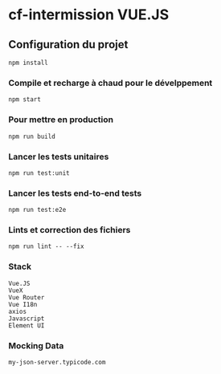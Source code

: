 # cf-intermission VUE.JS

## Configuration du projet
```
npm install
```

### Compile et recharge à chaud pour le dévelppement
```
npm start
```

### Pour mettre en production
```
npm run build
```

### Lancer les tests unitaires
```
npm run test:unit
```

### Lancer les tests end-to-end tests
```
npm run test:e2e
```

### Lints et correction des fichiers
```
npm run lint -- --fix
```

### Stack
```
Vue.JS
VueX
Vue Router
Vue I18n
axios
Javascript
Element UI
```

### Mocking Data
```
my-json-server.typicode.com
```
